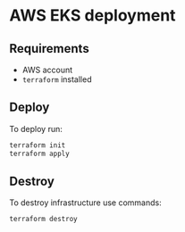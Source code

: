 # AWS EKS deployment

## Requirements

- AWS account
- `terraform` installed

## Deploy

To deploy run:

```sh
terraform init
terraform apply
```

## Destroy

To destroy infrastructure use commands:

```sh
terraform destroy
```
